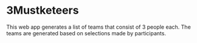 # 3Mustketeers
This web app generates a list of teams that consist of 3 people each. The teams are generated based on selections made by participants. 
